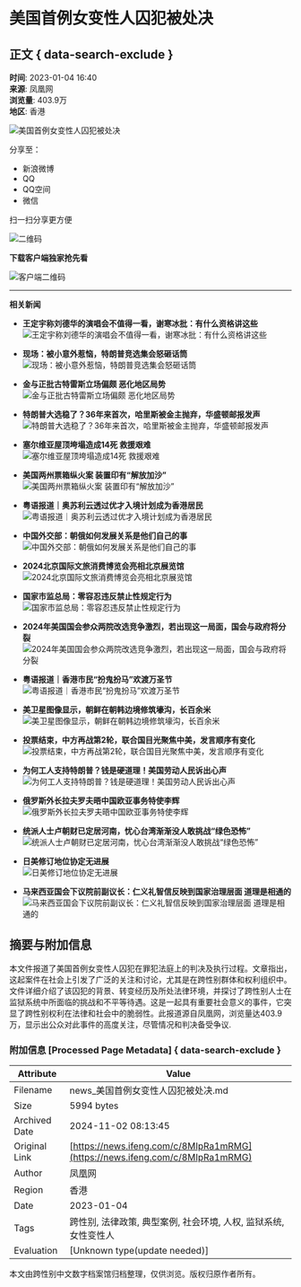 # 美国首例女变性人囚犯被处决

## 正文 { data-search-exclude }


**时间**: 2023-01-04 16:40  
**来源**: 凤凰网  
**浏览量**: 403.9万  
**地区**: 香港

![美国首例女变性人囚犯被处决](https://d.ifengimg.com/w72_h40/x0.ifengimg.com/ucms/2023_01/CBAAA822C1F490653B395090F3EBF9661B83722B_size27_w975_h549.webp)

分享至：

- 新浪微博
- QQ
- QQ空间
- 微信

扫一扫分享更方便

![二维码](https://qrcode.ifeng.com/2023/01/04/ea3d3998c2696c8dd0aecb84d1da990f.png)

**下载客户端独家抢先看**

![客户端二维码](https://x0.ifengimg.com/ucms/qr/2021_09/870CE559BCBD54DB36A25BFBFF6A8155BD3FAD3D_size1_w260_h260.png)

---
**相关新闻**

- **王定宇称刘德华的演唱会不值得一看，谢寒冰批：有什么资格讲这些**  
  ![王定宇称刘德华的演唱会不值得一看，谢寒冰批：有什么资格讲这些](https://d.ifengimg.com/w72_h40/x0.ifengimg.com/ucms/2024_44/A4D842A7389A87026749147C86ACAAA7E2902058_size53_w1280_h720.jpg)

- **现场：被小意外惹恼，特朗普竞选集会怒砸话筒**  
  ![现场：被小意外惹恼，特朗普竞选集会怒砸话筒](https://d.ifengimg.com/w72_h40/x0.ifengimg.com/ucms/2024_44/037C4CA76C115890E262748898F57E1EAA222B9C_size73_w975_h549.jpg)

- **金与正批古特雷斯立场偏颇 恶化地区局势**  
  ![金与正批古特雷斯立场偏颇 恶化地区局势](https://d.ifengimg.com/w72_h40/x0.ifengimg.com/ucms/2024_44/7339642670AB4B6011AA85B75E63AEF8D9D27286_size91_w1920_h1080.jpg)

- **特朗普大选稳了？36年来首次，哈里斯被金主抛弃，华盛顿邮报发声**  
  ![特朗普大选稳了？36年来首次，哈里斯被金主抛弃，华盛顿邮报发声](https://d.ifengimg.com/w72_h40/x0.ifengimg.com/ucms/2024_44/F8CE80DFE3D48069EA941E69BEB0E97BD921EE91_size54_w1280_h720.jpg)

- **塞尔维亚屋顶垮塌造成14死 救援艰难**  
  ![塞尔维亚屋顶垮塌造成14死 救援艰难](https://d.ifengimg.com/w72_h40/x0.ifengimg.com/ucms/2024_44/DF5D025A63B9E312A823654793B1A7351DA88493_size115_w1920_h1080.jpg)

- **美国两州票箱纵火案 装置印有“解放加沙”**  
  ![美国两州票箱纵火案 装置印有“解放加沙”](https://d.ifengimg.com/w72_h40/x0.ifengimg.com/ucms/2024_44/350588E3226384A48B4B95686BBF5C55BAD7A47D_size117_w1920_h1080.jpg)

- **粤语报道｜奥苏利云透过优才入境计划成为香港居民**  
  ![粤语报道｜奥苏利云透过优才入境计划成为香港居民](https://d.ifengimg.com/w72_h40/x0.ifengimg.com/ucms/2024_44/B12D47BFDD5020047E447E3B6C329B82CE6630B7_size807_w1280_h720.png)

- **中国外交部：朝俄如何发展关系是他们自己的事**  
  ![中国外交部：朝俄如何发展关系是他们自己的事](https://d.ifengimg.com/w72_h40/x0.ifengimg.com/ucms/2024_44/E7E4D031C8E34DA6A4C14FCC498BC67561AFE13B_size94_w1920_h1080.jpg)

- **2024北京国际文旅消费博览会亮相北京展览馆**  
  ![2024北京国际文旅消费博览会亮相北京展览馆](https://d.ifengimg.com/w72_h40/x0.ifengimg.com/ucms/2024_44/0B880E35D922FDB98C34DD59CFE216CE3EE0A694_size112_w1920_h1080.jpg)

- **国家市监总局：零容忍违反禁止性规定行为**  
  ![国家市监总局：零容忍违反禁止性规定行为](https://d.ifengimg.com/w72_h40/x0.ifengimg.com/ucms/2024_44/3D795205FDD7C7D88200DFAEB3715077145831AD_size106_w1920_h1080.jpg)

- **2024年美国国会参众两院改选竞争激烈，若出现这一局面，国会与政府将分裂**  
  ![2024年美国国会参众两院改选竞争激烈，若出现这一局面，国会与政府将分裂](https://d.ifengimg.com/w72_h40/x0.ifengimg.com/ucms/2024_44/C3792ABB02E9336CF0C22C2F6078D85F20D7503A_size200_w1280_h720.jpg)

- **粤语报道｜香港市民“扮鬼扮马”欢渡万圣节**  
  ![粤语报道｜香港市民“扮鬼扮马”欢渡万圣节](https://d.ifengimg.com/w72_h40/x0.ifengimg.com/ucms/2024_44/DE85167EB2EC6E05E3403460CAB550F0B52C7AEB_size1505_w1280_h720.png)

- **美卫星图像显示，朝鲜在朝韩边境修筑壕沟，长百余米**  
  ![美卫星图像显示，朝鲜在朝韩边境修筑壕沟，长百余米](https://d.ifengimg.com/w72_h40/x0.ifengimg.com/ucms/2024_44/50A5F19836B7F2E42A79D98535265D9851A68AD9_size409_w695_h391.png)

- **投票结束，中方再战第2轮，联合国目光聚焦中美，发言顺序有变化**  
  ![投票结束，中方再战第2轮，联合国目光聚焦中美，发言顺序有变化](https://d.ifengimg.com/w72_h40/x0.ifengimg.com/ucms/2024_44/599980D1E2214DEF7DA3811A3E3EE876A5C6A4D1_size66_w1280_h720.jpg)

- **为何工人支持特朗普？钱是硬道理！美国劳动人民诉出心声**  
  ![为何工人支持特朗普？钱是硬道理！美国劳动人民诉出心声](https://d.ifengimg.com/w72_h40/x0.ifengimg.com/ucms/2024_44/81440B8BF511ED7AA4CD4A77D27CCE5996BF3CEC_size68_w967_h544.jpg)

- **俄罗斯外长拉夫罗夫晤中国欧亚事务特使李辉**  
  ![俄罗斯外长拉夫罗夫晤中国欧亚事务特使李辉](https://d.ifengimg.com/w72_h40/x0.ifengimg.com/ucms/2024_44/9E0B1E5D288FF3DD8D618463F3CECDD300AE3D35_size812_w1280_h720.png)

- **统派人士卢朝财已定居河南，忧心台湾渐渐没人敢挑战“绿色恐怖”**  
  ![统派人士卢朝财已定居河南，忧心台湾渐渐没人敢挑战“绿色恐怖”](https://d.ifengimg.com/w72_h40/x0.ifengimg.com/ucms/2024_44/EA5F7EE461D39A0298BAF894BDDAAA8429FEB5A9_size65_w1280_h720.jpg)

- **日美修订地位协定无进展**  
  ![日美修订地位协定无进展](https://d.ifengimg.com/w72_h40/x0.ifengimg.com/ucms/2024_44/8501EA1F3C54240DE5C8687EF7E9D41EEBA84E42_size102_w1920_h1080.jpg)

- **马来西亚国会下议院前副议长：仁义礼智信反映到国家治理层面 道理是相通的**  
  ![马来西亚国会下议院前副议长：仁义礼智信反映到国家治理层面 道理是相通的](https://d.ifengimg.com/w72_h40/x0.ifengimg.com/ucms/2024_44/F1BC00881BED99CDA5EA85CD4B7C764BF9C2287C_size29_w1079_h606.webp)

## 摘要与附加信息

<!-- tcd_abstract -->
本文件报道了美国首例女变性人囚犯在罪犯法庭上的判决及执行过程。文章指出，这起案件在社会上引发了广泛的关注和讨论，尤其是在跨性别群体和权利组织中。文件详细介绍了该囚犯的背景、转变经历及所处法律环境，并探讨了跨性别人士在监狱系统中所面临的挑战和不平等待遇。这是一起具有重要社会意义的事件，它突显了跨性别权利在法律和社会中的脆弱性。此报道源自凤凰网，浏览量达403.9万，显示出公众对此事件的高度关注，尽管情况和判决备受争议.
<!-- tcd_abstract_end -->

### 附加信息 [Processed Page Metadata] { data-search-exclude }

| Attribute       | Value                                  |
|-----------------|----------------------------------------|
| Filename        | news_美国首例女变性人囚犯被处决.md                             |
| Size            | 5994 bytes                           |
| Archived Date   | 2024-11-02 08:13:45                             |
| Original Link   | [https://news.ifeng.com/c/8MIpRa1mRMG](https://news.ifeng.com/c/8MIpRa1mRMG)                       |
| Author          | 凤凰网                               |
| Region          | 香港                               |
| Date            | 2023-01-04                                 |
| Tags            | 跨性别, 法律政策, 典型案例, 社会环境, 人权, 监狱系统, 女性变性人                                 |
| Evaluation            | [Unknown type(update needed)]                                 |
<!-- tcd_table_end -->

本文由跨性别中文数字档案馆归档整理，仅供浏览。版权归原作者所有。
